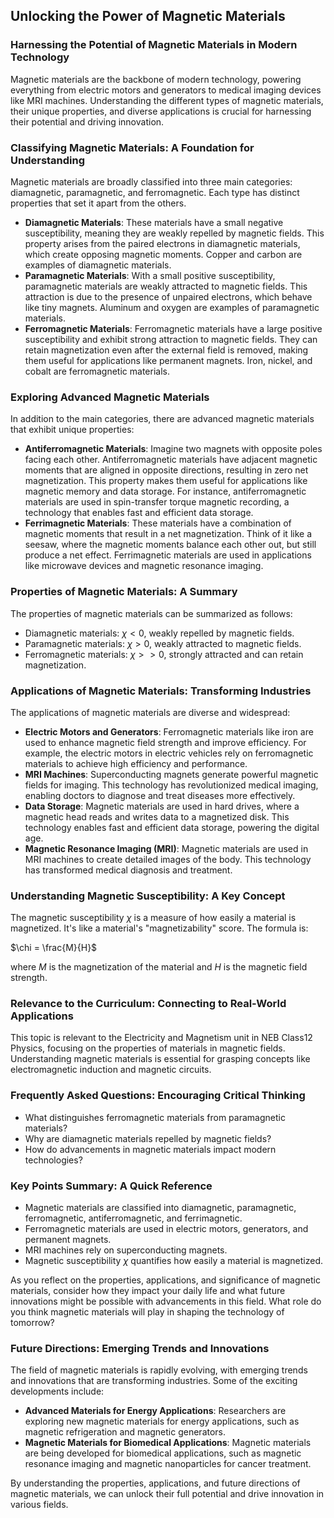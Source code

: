 ## Unlocking the Power of Magnetic Materials
### Harnessing the Potential of Magnetic Materials in Modern Technology

Magnetic materials are the backbone of modern technology, powering everything from electric motors and generators to medical imaging devices like MRI machines. Understanding the different types of magnetic materials, their unique properties, and diverse applications is crucial for harnessing their potential and driving innovation.

### Classifying Magnetic Materials: A Foundation for Understanding

Magnetic materials are broadly classified into three main categories: diamagnetic, paramagnetic, and ferromagnetic. Each type has distinct properties that set it apart from the others.

* **Diamagnetic Materials**: These materials have a small negative susceptibility, meaning they are weakly repelled by magnetic fields. This property arises from the paired electrons in diamagnetic materials, which create opposing magnetic moments. Copper and carbon are examples of diamagnetic materials.
* **Paramagnetic Materials**: With a small positive susceptibility, paramagnetic materials are weakly attracted to magnetic fields. This attraction is due to the presence of unpaired electrons, which behave like tiny magnets. Aluminum and oxygen are examples of paramagnetic materials.
* **Ferromagnetic Materials**: Ferromagnetic materials have a large positive susceptibility and exhibit strong attraction to magnetic fields. They can retain magnetization even after the external field is removed, making them useful for applications like permanent magnets. Iron, nickel, and cobalt are ferromagnetic materials.

### Exploring Advanced Magnetic Materials

In addition to the main categories, there are advanced magnetic materials that exhibit unique properties:

* **Antiferromagnetic Materials**: Imagine two magnets with opposite poles facing each other. Antiferromagnetic materials have adjacent magnetic moments that are aligned in opposite directions, resulting in zero net magnetization. This property makes them useful for applications like magnetic memory and data storage. For instance, antiferromagnetic materials are used in spin-transfer torque magnetic recording, a technology that enables fast and efficient data storage.
* **Ferrimagnetic Materials**: These materials have a combination of magnetic moments that result in a net magnetization. Think of it like a seesaw, where the magnetic moments balance each other out, but still produce a net effect. Ferrimagnetic materials are used in applications like microwave devices and magnetic resonance imaging.

### Properties of Magnetic Materials: A Summary

The properties of magnetic materials can be summarized as follows:

* Diamagnetic materials: $\chi < 0$, weakly repelled by magnetic fields.
* Paramagnetic materials: $\chi > 0$, weakly attracted to magnetic fields.
* Ferromagnetic materials: $\chi >> 0$, strongly attracted and can retain magnetization.

### Applications of Magnetic Materials: Transforming Industries

The applications of magnetic materials are diverse and widespread:

* **Electric Motors and Generators**: Ferromagnetic materials like iron are used to enhance magnetic field strength and improve efficiency. For example, the electric motors in electric vehicles rely on ferromagnetic materials to achieve high efficiency and performance.
* **MRI Machines**: Superconducting magnets generate powerful magnetic fields for imaging. This technology has revolutionized medical imaging, enabling doctors to diagnose and treat diseases more effectively.
* **Data Storage**: Magnetic materials are used in hard drives, where a magnetic head reads and writes data to a magnetized disk. This technology enables fast and efficient data storage, powering the digital age.
* **Magnetic Resonance Imaging (MRI)**: Magnetic materials are used in MRI machines to create detailed images of the body. This technology has transformed medical diagnosis and treatment.

### Understanding Magnetic Susceptibility: A Key Concept

The magnetic susceptibility $\chi$ is a measure of how easily a material is magnetized. It's like a material's "magnetizability" score. The formula is:

$\chi = \frac{M}{H}$

where $M$ is the magnetization of the material and $H$ is the magnetic field strength.

### Relevance to the Curriculum: Connecting to Real-World Applications

This topic is relevant to the Electricity and Magnetism unit in NEB Class12 Physics, focusing on the properties of materials in magnetic fields. Understanding magnetic materials is essential for grasping concepts like electromagnetic induction and magnetic circuits.

### Frequently Asked Questions: Encouraging Critical Thinking

* What distinguishes ferromagnetic materials from paramagnetic materials?
* Why are diamagnetic materials repelled by magnetic fields?
* How do advancements in magnetic materials impact modern technologies?

### Key Points Summary: A Quick Reference

* Magnetic materials are classified into diamagnetic, paramagnetic, ferromagnetic, antiferromagnetic, and ferrimagnetic.
* Ferromagnetic materials are used in electric motors, generators, and permanent magnets.
* MRI machines rely on superconducting magnets.
* Magnetic susceptibility $\chi$ quantifies how easily a material is magnetized.

As you reflect on the properties, applications, and significance of magnetic materials, consider how they impact your daily life and what future innovations might be possible with advancements in this field. What role do you think magnetic materials will play in shaping the technology of tomorrow? 

### Future Directions: Emerging Trends and Innovations

The field of magnetic materials is rapidly evolving, with emerging trends and innovations that are transforming industries. Some of the exciting developments include:

* **Advanced Materials for Energy Applications**: Researchers are exploring new magnetic materials for energy applications, such as magnetic refrigeration and magnetic generators.
* **Magnetic Materials for Biomedical Applications**: Magnetic materials are being developed for biomedical applications, such as magnetic resonance imaging and magnetic nanoparticles for cancer treatment.

By understanding the properties, applications, and future directions of magnetic materials, we can unlock their full potential and drive innovation in various fields.